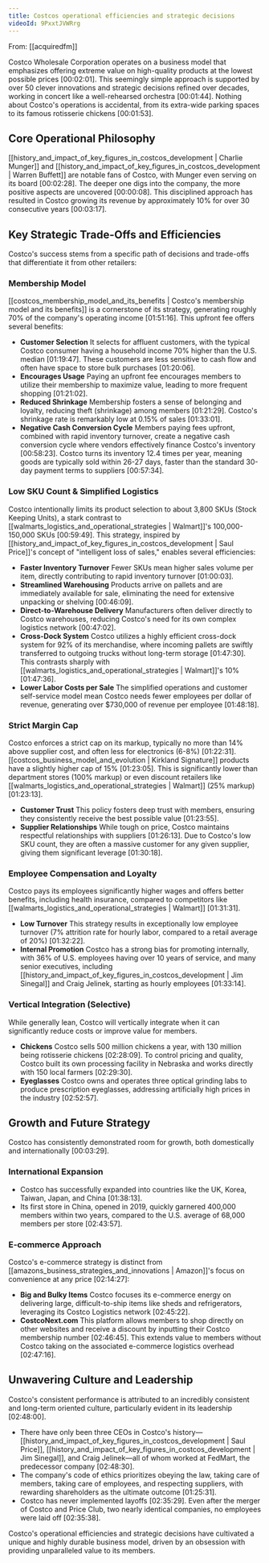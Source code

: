 ```yaml
---
title: Costcos operational efficiencies and strategic decisions
videoId: 9PxxtJVWRrg
---
```


From: [[acquiredfm]] <br/> 

Costco Wholesale Corporation operates on a business model that emphasizes offering extreme value on high-quality products at the lowest possible prices <a class="yt-timestamp" data-t="00:02:01">[00:02:01]</a>. This seemingly simple approach is supported by over 50 clever innovations and strategic decisions refined over decades, working in concert like a well-rehearsed orchestra <a class="yt-timestamp" data-t="00:01:44">[00:01:44]</a>. Nothing about Costco's operations is accidental, from its extra-wide parking spaces to its famous rotisserie chickens <a class="yt-timestamp" data-t="00:01:53">[00:01:53]</a>.

## Core Operational Philosophy

[[history_and_impact_of_key_figures_in_costcos_development | Charlie Munger]] and [[history_and_impact_of_key_figures_in_costcos_development | Warren Buffett]] are notable fans of Costco, with Munger even serving on its board <a class="yt-timestamp" data-t="00:02:28">[00:02:28]</a>. The deeper one digs into the company, the more positive aspects are uncovered <a class="yt-timestamp" data-t="00:00:08">[00:00:08]</a>. This disciplined approach has resulted in Costco growing its revenue by approximately 10% for over 30 consecutive years <a class="yt-timestamp" data-t="00:03:17">[00:03:17]</a>.

## Key Strategic Trade-Offs and Efficiencies

Costco's success stems from a specific path of decisions and trade-offs that differentiate it from other retailers:

### Membership Model
[[costcos_membership_model_and_its_benefits | Costco's membership model and its benefits]] is a cornerstone of its strategy, generating roughly 70% of the company's operating income <a class="yt-timestamp" data-t="01:51:16">[01:51:16]</a>. This upfront fee offers several benefits:
*   **Customer Selection** It selects for affluent customers, with the typical Costco consumer having a household income 70% higher than the U.S. median <a class="yt-timestamp" data-t="01:19:47">[01:19:47]</a>. These customers are less sensitive to cash flow and often have space to store bulk purchases <a class="yt-timestamp" data-t="01:20:06">[01:20:06]</a>.
*   **Encourages Usage** Paying an upfront fee encourages members to utilize their membership to maximize value, leading to more frequent shopping <a class="yt-timestamp" data-t="01:21:02">[01:21:02]</a>.
*   **Reduced Shrinkage** Membership fosters a sense of belonging and loyalty, reducing theft (shrinkage) among members <a class="yt-timestamp" data-t="01:21:29">[01:21:29]</a>. Costco's shrinkage rate is remarkably low at 0.15% of sales <a class="yt-timestamp" data-t="01:33:01">[01:33:01]</a>.
*   **Negative Cash Conversion Cycle** Members paying fees upfront, combined with rapid inventory turnover, create a negative cash conversion cycle where vendors effectively finance Costco's inventory <a class="yt-timestamp" data-t="00:58:23">[00:58:23]</a>. Costco turns its inventory 12.4 times per year, meaning goods are typically sold within 26-27 days, faster than the standard 30-day payment terms to suppliers <a class="yt-timestamp" data-t="00:57:34">[00:57:34]</a>.

### Low SKU Count & Simplified Logistics
Costco intentionally limits its product selection to about 3,800 SKUs (Stock Keeping Units), a stark contrast to [[walmarts_logistics_and_operational_strategies | Walmart]]'s 100,000-150,000 SKUs <a class="yt-timestamp" data-t="00:59:49">[00:59:49]</a>. This strategy, inspired by [[history_and_impact_of_key_figures_in_costcos_development | Saul Price]]'s concept of "intelligent loss of sales," enables several efficiencies:
*   **Faster Inventory Turnover** Fewer SKUs mean higher sales volume per item, directly contributing to rapid inventory turnover <a class="yt-timestamp" data-t="01:00:03">[01:00:03]</a>.
*   **Streamlined Warehousing** Products arrive on pallets and are immediately available for sale, eliminating the need for extensive unpacking or shelving <a class="yt-timestamp" data-t="00:46:09">[00:46:09]</a>.
*   **Direct-to-Warehouse Delivery** Manufacturers often deliver directly to Costco warehouses, reducing Costco's need for its own complex logistics network <a class="yt-timestamp" data-t="00:47:02">[00:47:02]</a>.
*   **Cross-Dock System** Costco utilizes a highly efficient cross-dock system for 92% of its merchandise, where incoming pallets are swiftly transferred to outgoing trucks without long-term storage <a class="yt-timestamp" data-t="01:47:30">[01:47:30]</a>. This contrasts sharply with [[walmarts_logistics_and_operational_strategies | Walmart]]'s 10% <a class="yt-timestamp" data-t="01:47:36">[01:47:36]</a>.
*   **Lower Labor Costs per Sale** The simplified operations and customer self-service model mean Costco needs fewer employees per dollar of revenue, generating over $730,000 of revenue per employee <a class="yt-timestamp" data-t="01:48:18">[01:48:18]</a>.

### Strict Margin Cap
Costco enforces a strict cap on its markup, typically no more than 14% above supplier cost, and often less for electronics (6-8%) <a class="yt-timestamp" data-t="01:22:31">[01:22:31]</a>. [[costcos_business_model_and_evolution | Kirkland Signature]] products have a slightly higher cap of 15% <a class="yt-timestamp" data-t="01:23:05">[01:23:05]</a>. This is significantly lower than department stores (100% markup) or even discount retailers like [[walmarts_logistics_and_operational_strategies | Walmart]] (25% markup) <a class="yt-timestamp" data-t="01:23:13">[01:23:13]</a>.
*   **Customer Trust** This policy fosters deep trust with members, ensuring they consistently receive the best possible value <a class="yt-timestamp" data-t="01:23:55">[01:23:55]</a>.
*   **Supplier Relationships** While tough on price, Costco maintains respectful relationships with suppliers <a class="yt-timestamp" data-t="01:26:13">[01:26:13]</a>. Due to Costco's low SKU count, they are often a massive customer for any given supplier, giving them significant leverage <a class="yt-timestamp" data-t="01:30:18">[01:30:18]</a>.

### Employee Compensation and Loyalty
Costco pays its employees significantly higher wages and offers better benefits, including health insurance, compared to competitors like [[walmarts_logistics_and_operational_strategies | Walmart]] <a class="yt-timestamp" data-t="01:31:31">[01:31:31]</a>.
*   **Low Turnover** This strategy results in exceptionally low employee turnover (7% attrition rate for hourly labor, compared to a retail average of 20%) <a class="yt-timestamp" data-t="01:32:22">[01:32:22]</a>.
*   **Internal Promotion** Costco has a strong bias for promoting internally, with 36% of U.S. employees having over 10 years of service, and many senior executives, including [[history_and_impact_of_key_figures_in_costcos_development | Jim Sinegal]] and Craig Jelinek, starting as hourly employees <a class="yt-timestamp" data-t="01:33:14">[01:33:14]</a>.

### Vertical Integration (Selective)
While generally lean, Costco will vertically integrate when it can significantly reduce costs or improve value for members.
*   **Chickens** Costco sells 500 million chickens a year, with 130 million being rotisserie chickens <a class="yt-timestamp" data-t="02:28:09">[02:28:09]</a>. To control pricing and quality, Costco built its own processing facility in Nebraska and works directly with 150 local farmers <a class="yt-timestamp" data-t="02:29:30">[02:29:30]</a>.
*   **Eyeglasses** Costco owns and operates three optical grinding labs to produce prescription eyeglasses, addressing artificially high prices in the industry <a class="yt-timestamp" data-t="02:52:57">[02:52:57]</a>.

## Growth and Future Strategy

Costco has consistently demonstrated room for growth, both domestically and internationally <a class="yt-timestamp" data-t="00:03:29">[00:03:29]</a>.

### International Expansion
*   Costco has successfully expanded into countries like the UK, Korea, Taiwan, Japan, and China <a class="yt-timestamp" data-t="01:38:13">[01:38:13]</a>.
*   Its first store in China, opened in 2019, quickly garnered 400,000 members within two years, compared to the U.S. average of 68,000 members per store <a class="yt-timestamp" data-t="02:43:57">[02:43:57]</a>.

### E-commerce Approach
Costco's e-commerce strategy is distinct from [[amazons_business_strategies_and_innovations | Amazon]]'s focus on convenience at any price <a class="yt-timestamp" data-t="02:14:27">[02:14:27]</a>:
*   **Big and Bulky Items** Costco focuses its e-commerce energy on delivering large, difficult-to-ship items like sheds and refrigerators, leveraging its Costco Logistics network <a class="yt-timestamp" data-t="02:45:22">[02:45:22]</a>.
*   **CostcoNext.com** This platform allows members to shop directly on other websites and receive a discount by inputting their Costco membership number <a class="yt-timestamp" data-t="02:46:45">[02:46:45]</a>. This extends value to members without Costco taking on the associated e-commerce logistics overhead <a class="yt-timestamp" data-t="02:47:16">[02:47:16]</a>.

## Unwavering Culture and Leadership

Costco's consistent performance is attributed to an incredibly consistent and long-term oriented culture, particularly evident in its leadership <a class="yt-timestamp" data-t="02:48:00">[02:48:00]</a>.
*   There have only been three CEOs in Costco's history—[[history_and_impact_of_key_figures_in_costcos_development | Saul Price]], [[history_and_impact_of_key_figures_in_costcos_development | Jim Sinegal]], and Craig Jelinek—all of whom worked at FedMart, the predecessor company <a class="yt-timestamp" data-t="02:48:30">[02:48:30]</a>.
*   The company's code of ethics prioritizes obeying the law, taking care of members, taking care of employees, and respecting suppliers, with rewarding shareholders as the ultimate outcome <a class="yt-timestamp" data-t="01:25:31">[01:25:31]</a>.
*   Costco has never implemented layoffs <a class="yt-timestamp" data-t="02:35:29">[02:35:29]</a>. Even after the merger of Costco and Price Club, two nearly identical companies, no employees were laid off <a class="yt-timestamp" data-t="02:35:38">[02:35:38]</a>.

Costco's operational efficiencies and strategic decisions have cultivated a unique and highly durable business model, driven by an obsession with providing unparalleled value to its members.